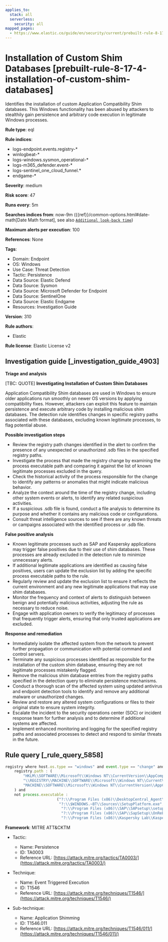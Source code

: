 ```yaml
---
applies_to:
  stack: all
  serverless:
    security: all
mapped_pages:
  - https://www.elastic.co/guide/en/security/current/prebuilt-rule-8-17-4-installation-of-custom-shim-databases.html
---
```


# Installation of Custom Shim Databases [prebuilt-rule-8-17-4-installation-of-custom-shim-databases]

Identifies the installation of custom Application Compatibility Shim databases. This Windows functionality has been abused by attackers to stealthily gain persistence and arbitrary code execution in legitimate Windows processes.

**Rule type**: eql

**Rule indices**:

* logs-endpoint.events.registry-*
* winlogbeat-*
* logs-windows.sysmon_operational-*
* logs-m365_defender.event-*
* logs-sentinel_one_cloud_funnel.*
* endgame-*

**Severity**: medium

**Risk score**: 47

**Runs every**: 5m

**Searches indices from**: now-9m ({{ref}}/common-options.html#date-math[Date Math format], see also [`Additional look-back time`](docs-content://solutions/security/detect-and-alert/create-detection-rule.md#rule-schedule))

**Maximum alerts per execution**: 100

**References**: None

**Tags**:

* Domain: Endpoint
* OS: Windows
* Use Case: Threat Detection
* Tactic: Persistence
* Data Source: Elastic Defend
* Data Source: Sysmon
* Data Source: Microsoft Defender for Endpoint
* Data Source: SentinelOne
* Data Source: Elastic Endgame
* Resources: Investigation Guide

**Version**: 310

**Rule authors**:

* Elastic

**Rule license**: Elastic License v2

## Investigation guide [_investigation_guide_4903]

**Triage and analysis**

[TBC: QUOTE]
**Investigating Installation of Custom Shim Databases**

Application Compatibility Shim databases are used in Windows to ensure older applications run smoothly on newer OS versions by applying compatibility fixes. However, attackers can exploit this feature to maintain persistence and execute arbitrary code by installing malicious shim databases. The detection rule identifies changes in specific registry paths associated with these databases, excluding known legitimate processes, to flag potential abuse.

**Possible investigation steps**

* Review the registry path changes identified in the alert to confirm the presence of any unexpected or unauthorized .sdb files in the specified registry paths.
* Investigate the process that made the registry change by examining the process executable path and comparing it against the list of known legitimate processes excluded in the query.
* Check the historical activity of the process responsible for the change to identify any patterns or anomalies that might indicate malicious behavior.
* Analyze the context around the time of the registry change, including other system events or alerts, to identify any related suspicious activities.
* If a suspicious .sdb file is found, conduct a file analysis to determine its purpose and whether it contains any malicious code or configurations.
* Consult threat intelligence sources to see if there are any known threats or campaigns associated with the identified process or .sdb file.

**False positive analysis**

* Known legitimate processes such as SAP and Kaspersky applications may trigger false positives due to their use of shim databases. These processes are already excluded in the detection rule to minimize unnecessary alerts.
* If additional legitimate applications are identified as causing false positives, users can update the exclusion list by adding the specific process executable paths to the rule.
* Regularly review and update the exclusion list to ensure it reflects the current environment and any new legitimate applications that may use shim databases.
* Monitor the frequency and context of alerts to distinguish between benign and potentially malicious activities, adjusting the rule as necessary to reduce noise.
* Engage with application owners to verify the legitimacy of processes that frequently trigger alerts, ensuring that only trusted applications are excluded.

**Response and remediation**

* Immediately isolate the affected system from the network to prevent further propagation or communication with potential command and control servers.
* Terminate any suspicious processes identified as responsible for the installation of the custom shim database, ensuring they are not legitimate processes mistakenly flagged.
* Remove the malicious shim database entries from the registry paths specified in the detection query to eliminate persistence mechanisms.
* Conduct a thorough scan of the affected system using updated antivirus and endpoint detection tools to identify and remove any additional malware or unauthorized changes.
* Review and restore any altered system configurations or files to their original state to ensure system integrity.
* Escalate the incident to the security operations center (SOC) or incident response team for further analysis and to determine if additional systems are affected.
* Implement enhanced monitoring and logging for the specified registry paths and associated processes to detect and respond to similar threats in the future.


## Rule query [_rule_query_5858]

```js
registry where host.os.type == "windows" and event.type == "change" and
    registry.path : (
        "HKLM\\SOFTWARE\\Microsoft\\Windows NT\\CurrentVersion\\AppCompatFlags\\Custom\\*.sdb",
        "\\REGISTRY\\MACHINE\\SOFTWARE\\Microsoft\\Windows NT\\CurrentVersion\\AppCompatFlags\\Custom\\*.sdb",
        "MACHINE\\SOFTWARE\\Microsoft\\Windows NT\\CurrentVersion\\AppCompatFlags\\Custom\\*.sdb"
    ) and
    not process.executable :
                       ("?:\\Program Files (x86)\\DesktopCentral_Agent\\swrepository\\1\\swuploads\\SAP-SLC\\SAPSetupSLC02_14-80001954\\Setup\\NwSapSetup.exe",
                        "?:\\$WINDOWS.~BT\\Sources\\SetupPlatform.exe",
                         "?:\\Program Files (x86)\\SAP\\SAPsetup\\setup\\NwSapSetup.exe",
                         "?:\\Program Files (x86)\\SAP\\SapSetup\\OnRebootSvc\\NWSAPSetupOnRebootInstSvc.exe",
                         "?:\\Program Files (x86)\\Kaspersky Lab\\Kaspersky Security for Windows Server\\kavfs.exe")
```

**Framework**: MITRE ATT&CKTM

* Tactic:

    * Name: Persistence
    * ID: TA0003
    * Reference URL: [https://attack.mitre.org/tactics/TA0003/](https://attack.mitre.org/tactics/TA0003/)

* Technique:

    * Name: Event Triggered Execution
    * ID: T1546
    * Reference URL: [https://attack.mitre.org/techniques/T1546/](https://attack.mitre.org/techniques/T1546/)

* Sub-technique:

    * Name: Application Shimming
    * ID: T1546.011
    * Reference URL: [https://attack.mitre.org/techniques/T1546/011/](https://attack.mitre.org/techniques/T1546/011/)



